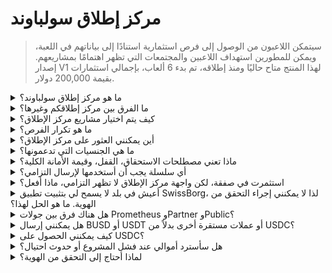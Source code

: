 # مركز إطلاق سولباوند

> سيتمكن اللاعبون من الوصول إلى فرص استثمارية استنادًا إلى بياناتهم في اللعبة، ويمكن للمطورين استهداف اللاعبين والمجتمعات التي تظهر اهتمامًا بمشاريعهم. إصدار V1 لهذا المنتج متاح حاليًا ومنذ إطلاقه، تم بدء 6 ألعاب، بإجمالي استثمارات بقيمة 200,000 دولار.

<details>

<summary>ما هو مركز إطلاق سولباوند؟</summary>

مركز إطلاق سولباوند هو منصة تربط اللاعبين بألعاب تجمع رأس المال استنادًا إلى هويتهم الرقمية. يتيح لمطوري الألعاب استهداف اللاعبين المحددين باستخدام هوياتهم الرقمية وجمع الأموال.

</details>

<details>

<summary>ما الفرق بين مركز إطلاقكم وغيرها؟</summary>

يتم منح اللاعبين المتصلين بمركز إطلاق سولباوند من خلال شبكة الاعتماد الوصول إلى صفقات مصممة خصيصًا لاعتماداتهم في الألعاب. وهذا يعني أن لاعب لعبة إطلاق النار من المرجح أن يتلقى فرصة مرتبطة بألعاب إطلاق النار.

</details>

<details>

<summary>كيف يتم اختيار مشاريع مركز الإطلاق؟</summary>

يقوم المجلس الاستثماري بإجراء عملية تدقيق دقيقة متعددة المراحل، تتوج بتقرير شامل. في السوق الخاصة (رأس المال المغامر، ملائكة الأعمال)، نحتفظ ببعض من أكثر التقارير الشاملة والمفصلة في قطاع GameFi.

</details>

<details>

<summary>ما هو تكرار الفرص؟</summary>

قدرتنا على قبول المشاريع تعتمد تمامًا على جودة تدفق الصفقات لدينا. لذلك، ننظر فقط في المشاريع التي تلبي معايير الجودة العالية.

</details>

<details>

<summary>أين يمكنني العثور على مركز الإطلاق؟</summary>

يمكنك العثور على مركز الإطلاق [هنا](https://launchpad.xborg.com/).

</details>

<details>

<summary>ما هي الجنسيات التي تدعمونها؟</summary>

ندعم البلدان المدعومة من قبل SwissBorg. يمكن العثور على القائمة الكاملة هنا: [https://swissborg.com/supported-countries](https://swissborg.com/supported-countries)

</details>

<details>

<summary>ماذا تعني مصطلحات الاستحقاق، القفل، وقيمة الأمانة الكلية؟</summary>

* يشير **الاستحقاق** إلى الفترة التي يتم فيها توزيع الرموز
* يشير **القفل** إلى الفترة التي يتم فيها قفل الرموز
* تشير **قيمة الأمانة الكلية** إلى تقييم الرمز، يتم حسابه عن طريق ضرب سعره بالإمداد الأقصى. (التقييم الكلي المخفف)

</details>

<details>

<summary>أي سلسلة يجب أن أستخدمها لإرسال التزامي؟</summary>

يجب استخدام Ethereum عبر USDC (ERC-20).

</details>

<details>

<summary>استثمرت في صفقة، لكن واجهة مركز الإطلاق لا تظهر التزامي، ماذا أفعل؟</summary>

إذا لم يظهر التزامك في مركز الإطلاق، يرجى فتح تذكرة دعم على Discord.

</details>

<details>

<summary>أعيش في بلد لا يسمح لي بتثبيت تطبيق SwissBorg، لذا لا يمكنني إجراء التحقق من الهوية. ما هو الحل لهذا؟</summary>

في الوقت الحالي، ندعم فقط الجنسيات المتاحة في تطبيق SwissBorg. يعمل XBorg بنشاط على توسيع شبكته، ومع مرور الوقت ستكون هناك المزيد من المناطق والجنسيات المؤهلة للتحقق من الهوية.

</details>

<details>

<summary>هل هناك فرق بين جولات Prometheus وPartner وPublic؟</summary>

تختلف الجولات التي يحق للمستخدمين المشاركة فيها وفقًا لديموغرافيتهم. يحصل حاملو بروميثيوس على أكبر فوائد ولا يلزمهم دفع الرسوم، بينما تختلف الجولات الأخرى في الرسوم وحجم التخصيص.

</details>

<details>

<summary>هل يمكنني إرسال BUSD أو USDT أو عملات مستقرة أخرى بدلاً من USDC؟</summary>

حاليًا، ندعم فقط USDC.

</details>

<details>

<summary>كيف يمكنني الحصول على USDC؟</summary>

SwissBorg هو واحد من أفضل الخيارات للحصول على USDC من خلال عملات مشفرة أخرى أو العملات القانونية.

</details>

<details>

<summary>هل سأسترد أموالي عند فشل المشروع أو حدوث احتيال؟</summary>

نقوم بتدقيق دقيق لفرص مركز الإطلاق لـ XBorg لتقليل عدد المشاريع التي تفشل.

لن يتم تنفيذ أي استرداد إذا تبين أن الخطأ يعود للمستثمرين.

</details>

<details>

<summary>لماذا أحتاج إلى التحقق من الهوية؟</summary>

لكي يتماشى XBorg مع الولاية القانونية ذات الصلة بمراكز الإطلاق.

</details>